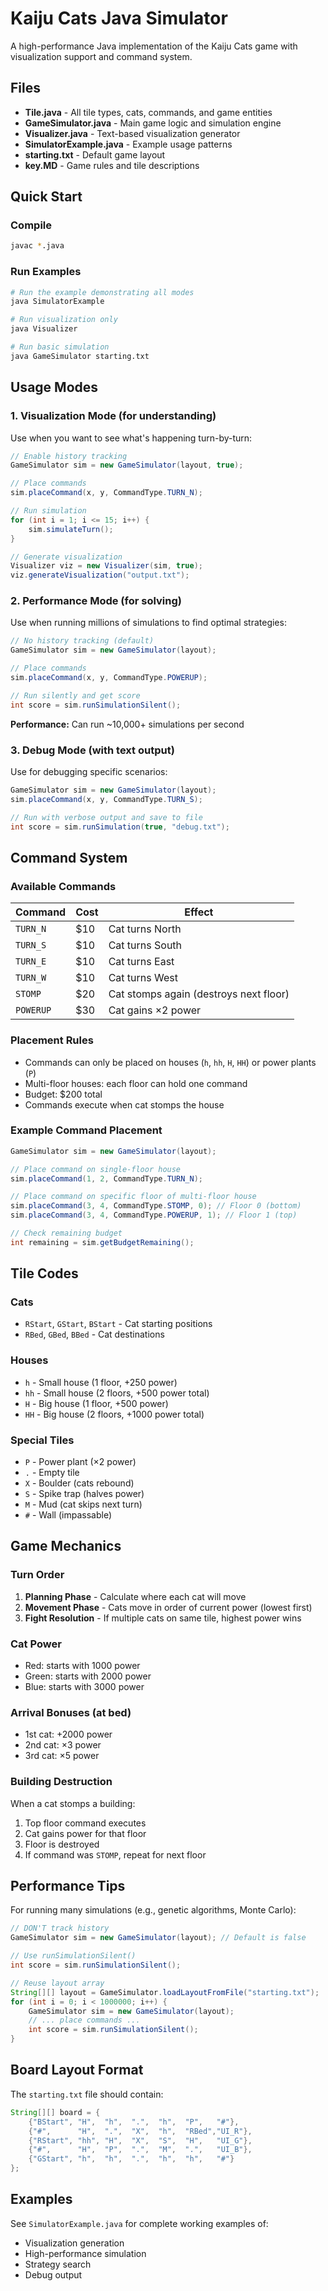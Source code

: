 # Kaiju Cats Java Simulator

A high-performance Java implementation of the Kaiju Cats game with visualization support and command system.

## Files

- **Tile.java** - All tile types, cats, commands, and game entities
- **GameSimulator.java** - Main game logic and simulation engine
- **Visualizer.java** - Text-based visualization generator
- **SimulatorExample.java** - Example usage patterns
- **starting.txt** - Default game layout
- **key.MD** - Game rules and tile descriptions

## Quick Start

### Compile
```bash
javac *.java
```

### Run Examples
```bash
# Run the example demonstrating all modes
java SimulatorExample

# Run visualization only
java Visualizer

# Run basic simulation
java GameSimulator starting.txt
```

## Usage Modes

### 1. Visualization Mode (for understanding)
Use when you want to see what's happening turn-by-turn:

```java
// Enable history tracking
GameSimulator sim = new GameSimulator(layout, true);

// Place commands
sim.placeCommand(x, y, CommandType.TURN_N);

// Run simulation
for (int i = 1; i <= 15; i++) {
    sim.simulateTurn();
}

// Generate visualization
Visualizer viz = new Visualizer(sim, true);
viz.generateVisualization("output.txt");
```

### 2. Performance Mode (for solving)
Use when running millions of simulations to find optimal strategies:

```java
// No history tracking (default)
GameSimulator sim = new GameSimulator(layout);

// Place commands
sim.placeCommand(x, y, CommandType.POWERUP);

// Run silently and get score
int score = sim.runSimulationSilent();
```

**Performance:** Can run ~10,000+ simulations per second

### 3. Debug Mode (with text output)
Use for debugging specific scenarios:

```java
GameSimulator sim = new GameSimulator(layout);
sim.placeCommand(x, y, CommandType.TURN_S);

// Run with verbose output and save to file
int score = sim.runSimulation(true, "debug.txt");
```

## Command System

### Available Commands
| Command | Cost | Effect |
|---------|------|--------|
| `TURN_N` | $10 | Cat turns North |
| `TURN_S` | $10 | Cat turns South |
| `TURN_E` | $10 | Cat turns East |
| `TURN_W` | $10 | Cat turns West |
| `STOMP` | $20 | Cat stomps again (destroys next floor) |
| `POWERUP` | $30 | Cat gains ×2 power |

### Placement Rules
- Commands can only be placed on houses (`h`, `hh`, `H`, `HH`) or power plants (`P`)
- Multi-floor houses: each floor can hold one command
- Budget: $200 total
- Commands execute when cat stomps the house

### Example Command Placement
```java
GameSimulator sim = new GameSimulator(layout);

// Place command on single-floor house
sim.placeCommand(1, 2, CommandType.TURN_N);

// Place command on specific floor of multi-floor house
sim.placeCommand(3, 4, CommandType.STOMP, 0); // Floor 0 (bottom)
sim.placeCommand(3, 4, CommandType.POWERUP, 1); // Floor 1 (top)

// Check remaining budget
int remaining = sim.getBudgetRemaining();
```

## Tile Codes

### Cats
- `RStart`, `GStart`, `BStart` - Cat starting positions
- `RBed`, `GBed`, `BBed` - Cat destinations

### Houses
- `h` - Small house (1 floor, +250 power)
- `hh` - Small house (2 floors, +500 power total)
- `H` - Big house (1 floor, +500 power)
- `HH` - Big house (2 floors, +1000 power total)

### Special Tiles
- `P` - Power plant (×2 power)
- `.` - Empty tile
- `X` - Boulder (cats rebound)
- `S` - Spike trap (halves power)
- `M` - Mud (cat skips next turn)
- `#` - Wall (impassable)

## Game Mechanics

### Turn Order
1. **Planning Phase** - Calculate where each cat will move
2. **Movement Phase** - Cats move in order of current power (lowest first)
3. **Fight Resolution** - If multiple cats on same tile, highest power wins

### Cat Power
- Red: starts with 1000 power
- Green: starts with 2000 power
- Blue: starts with 3000 power

### Arrival Bonuses (at bed)
- 1st cat: +2000 power
- 2nd cat: ×3 power
- 3rd cat: ×5 power

### Building Destruction
When a cat stomps a building:
1. Top floor command executes
2. Cat gains power for that floor
3. Floor is destroyed
4. If command was `STOMP`, repeat for next floor

## Performance Tips

For running many simulations (e.g., genetic algorithms, Monte Carlo):

```java
// DON'T track history
GameSimulator sim = new GameSimulator(layout); // Default is false

// Use runSimulationSilent()
int score = sim.runSimulationSilent();

// Reuse layout array
String[][] layout = GameSimulator.loadLayoutFromFile("starting.txt");
for (int i = 0; i < 1000000; i++) {
    GameSimulator sim = new GameSimulator(layout);
    // ... place commands ...
    int score = sim.runSimulationSilent();
}
```

## Board Layout Format

The `starting.txt` file should contain:
```java
String[][] board = {
    {"BStart", "H",  "h",  ".",  "h",  "P",   "#"},
    {"#",      "H",  ".",  "X",  "h",  "RBed","UI_R"},
    {"RStart", "hh", "H",  "X",  "S",  "H",   "UI_G"},
    {"#",      "H",  "P",  ".",  "M",  ".",   "UI_B"},
    {"GStart", "h",  "h",  ".",  "h",  "h",   "#"}
};
```

## Examples

See `SimulatorExample.java` for complete working examples of:
- Visualization generation
- High-performance simulation
- Strategy search
- Debug output
